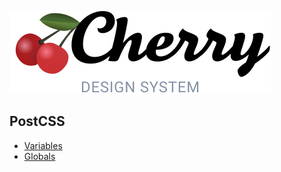 [![Cheery Logo](./src/assets/images/logo.svg)](https://cherry.design/)

## PostCSS

- [Variables](./Cherry/variables.css)
- [Globals](./Cherry/globals.css)
